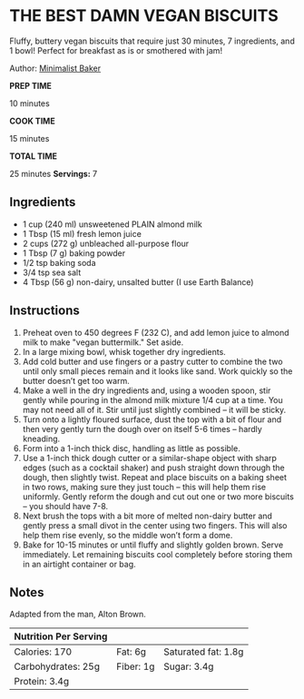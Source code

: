 # THE BEST DAMN VEGAN BISCUITS

Fluffy, buttery vegan biscuits that require just 30 minutes, 7 ingredients, and 1 bowl! Perfect for breakfast as is or smothered with jam!

Author: [Minimalist Baker](https://minimalistbaker.com/the-best-damn-vegan-biscuits/f)

**PREP TIME**

10 minutes

**COOK TIME**

15 minutes

**TOTAL TIME**

25 minutes
**Servings:** 7

## Ingredients
- 1 cup (240 ml) unsweetened PLAIN almond milk
- 1 Tbsp (15 ml) fresh lemon juice
- 2 cups (272 g) unbleached all-purpose flour
- 1 Tbsp (7 g) baking powder
- 1/2 tsp baking soda
- 3/4 tsp sea salt
- 4 Tbsp (56 g) non-dairy, unsalted butter (I use Earth Balance)

## Instructions
1. Preheat oven to 450 degrees F (232 C), and add lemon 
juice to almond milk to make "vegan buttermilk." Set aside.
2. In a large mixing bowl, whisk together dry ingredients.
3. Add cold butter and use fingers or a pastry cutter to 
combine the two until only small pieces remain and it looks 
like sand. Work quickly so the butter doesn’t get too warm.
4. Make a well in the dry ingredients and, using a wooden 
spoon, stir gently while pouring in the almond milk mixture 
1/4 cup at a time. You may not need all of it. Stir until just 
slightly combined – it will be sticky.
5. Turn onto a lightly floured surface, dust the top with 
a bit of flour and then very gently turn the dough over on 
itself 5-6 times – hardly kneading.
6. Form into a 1-inch thick disc, handling as little as possible.
7. Use a 1-inch thick dough cutter or a similar-shape object 
with sharp edges (such as a cocktail shaker) and push straight 
down through the dough, then slightly twist. Repeat and place 
biscuits on a baking sheet in two rows, making sure they just 
touch – this will help them rise uniformly. Gently reform the 
dough and cut out one or two more biscuits – you should have 7-8.
8. Next brush the tops with a bit more of melted non-dairy butter 
and gently press a small divot in the center using two fingers. 
This will also help them rise evenly, so the middle won’t form a dome.
9. Bake for 10-15 minutes or until fluffy and slightly golden 
brown. Serve immediately. Let remaining biscuits cool completely 
before storing them in an airtight container or bag.

## Notes
Adapted from the man, Alton Brown.

| Nutrition Per Serving |           |                     |
|-----------------------|-----------|---------------------|
| Calories: 170         | Fat: 6g   | Saturated fat: 1.8g |
| Carbohydrates: 25g    | Fiber: 1g | Sugar: 3.4g         | 
| Protein: 3.4g         |           |                     |
